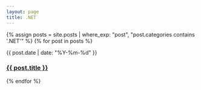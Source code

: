 ```yaml
---
layout: page
title: .NET
---
```



{% assign posts = site.posts | where_exp: "post", "post.categories contains '.NET'" %}
{% for post in posts %}
  <p>
    {{ post.date | date: "%Y-%m-%d" }}
    <h3>
      <a href="{{ post.url }}">
        {{ post.title }}
      </a>
    </h3>
  </p>
{% endfor %}